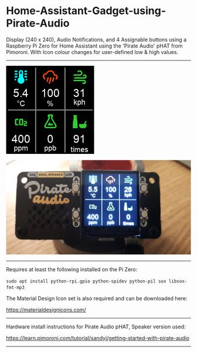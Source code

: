 # Home-Assistant-Gadget-using-Pirate-Audio
Display (240 x 240), Audio Notifications, and 4 Assignable buttons using a Raspberry Pi Zero for Home Assistant using the 'Pirate Audio' pHAT from Pimoroni. With Icon colour changes for user-defined low & high values.

---
![Sensor Data Screen Example](https://raw.githubusercontent.com/Bit-River/Home-Assistant-Gadget-using-Pirate-Audio/master/screen-example.png)

![Device Image](https://raw.githubusercontent.com/Bit-River/Home-Assistant-Gadget-using-Pirate-Audio/master/device-image.png)

---

Requires at least the following installed on the Pi Zero:

```sudo apt install python-rpi.gpio python-spidev python-pil sox libsox-fmt-mp3```

The Material Design Icon set is also required and can be downloaded here:

https://materialdesignicons.com/ 


---

Hardware install instructions for Pirate Audio pHAT, Speaker version used:

https://learn.pimoroni.com/tutorial/sandyj/getting-started-with-pirate-audio 

---


